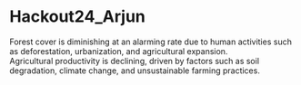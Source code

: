 # Hackout24_Arjun

Forest cover is diminishing at an alarming rate due to human activities such as deforestation, urbanization, and agricultural expansion.  
Agricultural productivity is declining, driven by factors such as soil degradation, climate change, and unsustainable farming practices.
